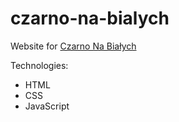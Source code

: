 # czarno-na-bialych
Website for [Czarno Na Białych](https://czarnonabialych.pl)

Technologies:
<ul>
  <li>HTML</li>
  <li>CSS</li>
  <li>JavaScript</li>
</ul>
